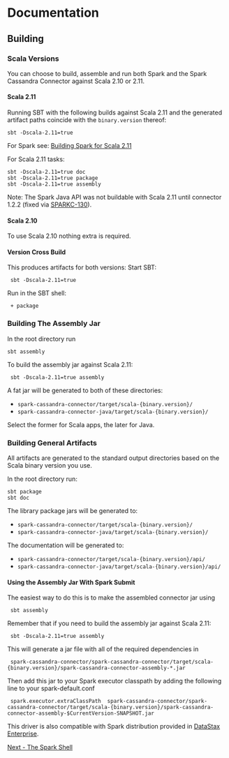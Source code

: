 # Documentation

## Building

### Scala Versions
You can choose to build, assemble and run both Spark and the Spark Cassandra Connector against Scala 2.10 or 2.11.

#### Scala 2.11
Running SBT with the following builds against Scala 2.11 and the generated artifact paths coincide with
the `binary.version` thereof:

    sbt -Dscala-2.11=true

For Spark see: [Building Spark for Scala 2.11](http://spark.apache.org/docs/1.2.0/building-spark.html)

For Scala 2.11 tasks:

    sbt -Dscala-2.11=true doc
    sbt -Dscala-2.11=true package
    sbt -Dscala-2.11=true assembly

Note: The Spark Java API was not buildable with Scala 2.11 until connector 1.2.2 (fixed via [SPARKC-130](https://datastax-oss.atlassian.net/browse/SPARKC-130)).

#### Scala 2.10
To use Scala 2.10 nothing extra is required.

#### Version Cross Build
This produces artifacts for both versions:
Start SBT:

     sbt -Dscala-2.11=true

Run in the SBT shell:

     + package


### Building The Assembly Jar
In the root directory run

    sbt assembly

To build the assembly jar against Scala 2.11:

     sbt -Dscala-2.11=true assembly

A fat jar will be generated to both of these directories:
   - `spark-cassandra-connector/target/scala-{binary.version}/`
   - `spark-cassandra-connector-java/target/scala-{binary.version}/`

Select the former for Scala apps, the later for Java.

### Building General Artifacts
All artifacts are generated to the standard output directories based on the Scala binary version you use.

In the root directory run:

    sbt package
    sbt doc

The library package jars will be generated to:
  - `spark-cassandra-connector/target/scala-{binary.version}/`
  - `spark-cassandra-connector-java/target/scala-{binary.version}/`

The documentation will be generated to:
  - `spark-cassandra-connector/target/scala-{binary.version}/api/`
  - `spark-cassandra-connector-java/target/scala-{binary.version}/api/`

#### Using the Assembly Jar With Spark Submit
The easiest way to do this is to make the assembled connector jar using

     sbt assembly

Remember that if you need to build the assembly jar against Scala 2.11:

     sbt -Dscala-2.11=true assembly

This will generate a jar file with all of the required dependencies in

     spark-cassandra-connector/spark-cassandra-connector/target/scala-{binary.version}/spark-cassandra-connector-assembly-*.jar

Then add this jar to your Spark executor classpath by adding the following line to your spark-default.conf

     spark.executor.extraClassPath  spark-cassandra-connector/spark-cassandra-connector/target/scala-{binary.version}/spark-cassandra-connector-assembly-$CurrentVersion-SNAPSHOT.jar

This driver is also compatible with Spark distribution provided in
[DataStax Enterprise](http://datastax.com/docs/latest-dse/).

[Next - The Spark Shell](13_spark_shell.md)    

